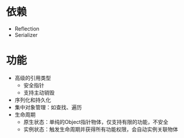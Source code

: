 ﻿# 依赖

- Reflection
- Serializer

# 功能

- 高级的引用类型
    - 安全指针
    - 支持主动销毁
- 序列化和持久化
- 集中对象管理：如查找、遍历
- 生命周期
    - 原生状态：单纯的Object指针物体，仅支持有限的功能，不安全
    - 实例状态：触发生命周期并获得所有功能权限，会自动实例关联物体
